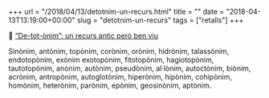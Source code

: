 +++
url = "/2018/04/13/detotnim-un-recurs.html"
title = ""
date = "2018-04-13T13:19:00+00:00"
slug = "detotnim-un-recurs"
tags = ["retalls"]
+++

📎 [“De-tot-ònim”: un recurs antic però ben viu](http://www.termcat.cat/ca/Comentaris_Terminologics/Apunts_Terminologics/337)

Sinònim, antònim, topònim, corònim, orònim, hidrònim, talassònim, endotopònim, exònim exotopònim, fitotopònim, hagiotopònim, tautotopònim, anònim, autònim, pseudònim, al·lònim, autoctònim, biònim, acrònim, antropònim, autoglotònim, hiperònim, hipònim, cohipònim, homònim, heterònim, parònim, epònim, geosinònim, aptònim.

